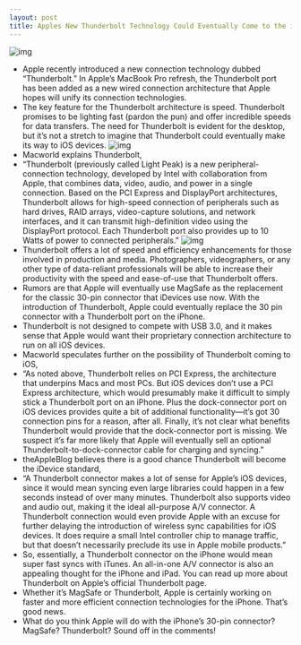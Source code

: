 ```yaml
---
layout: post
title: Apples New Thunderbolt Technology Could Eventually Come to the iPhone
---
```

![img](http://media.idownloadblog.com/wp-content/uploads/2011/02/Thunderbolt.jpeg)
* Apple recently introduced a new connection technology dubbed “Thunderbolt.” In Apple’s MacBook Pro refresh, the Thunderbolt port has been added as a new wired connection architecture that Apple hopes will unify its connection technologies.
* The key feature for the Thunderbolt architecture is speed. Thunderbolt promises to be lighting fast (pardon the pun) and offer incredible speeds for data transfers. The need for Thunderbolt is evident for the desktop, but it’s not a stretch to imagine that Thunderbolt could eventually make its way to iOS devices.
![img](http://media.idownloadblog.com/wp-content/uploads/2011/02/Thunderbolt-port-on-Macbook-e1298648042620.jpeg)
* Macworld explains Thunderbolt,
* “Thunderbolt (previously called Light Peak) is a new peripheral-connection technology, developed by Intel with collaboration from Apple, that combines data, video, audio, and power in a single connection. Based on the PCI Express and DisplayPort architectures, Thunderbolt allows for high-speed connection of peripherals such as hard drives, RAID arrays, video-capture solutions, and network interfaces, and it can transmit high-definition video using the DisplayPort protocol. Each Thunderbolt port also provides up to 10 Watts of power to connected peripherals.”
![img](http://media.idownloadblog.com/wp-content/uploads/2011/02/Thunderbolt-specs.png)
* Thunderbolt offers a lot of speed and efficiency enhancements for those involved in production and media. Photographers, videographers, or any other type of data-reliant professionals will be able to increase their productivity with the speed and ease-of-use that Thunderbolt offers.
* Rumors are that Apple will eventually use MagSafe as the replacement for the classic 30-pin connector that iDevices use now. With the introduction of Thunderbolt, Apple could eventually replace the 30 pin connector with a Thunderbolt port on the iPhone.
* Thunderbolt is not designed to compete with USB 3.0, and it makes sense that Apple would want their proprietary connection architecture to run on all iOS devices.
* Macworld speculates further on the possibility of Thunderbolt coming to iOS,
* “As noted above, Thunderbolt relies on PCI Express, the architecture that underpins Macs and most PCs. But iOS devices don’t use a PCI Express architecture, which would presumably make it difficult to simply stick a Thunderbolt port on an iPhone. Plus the dock-connector port on iOS devices provides quite a bit of additional functionality—it’s got 30 connection pins for a reason, after all. Finally, it’s not clear what benefits Thunderbolt would provide that the dock-connector port is missing. We suspect it’s far more likely that Apple will eventually sell an optional Thunderbolt-to-dock-connector cable for charging and syncing.”
* theAppleBlog believes there is a good chance Thunderbolt will become the iDevice standard,
* “A Thunderbolt connector makes a lot of sense for Apple’s iOS devices, since it would mean syncing even large libraries could happen in a few seconds instead of over many minutes. Thunderbolt also supports video and audio out, making it the ideal all-purpose A/V connector. A Thunderbolt connection would even provide Apple with an excuse for further delaying the introduction of wireless sync capabilities for iOS devices. It does require a small Intel controller chip to manage traffic, but that doesn’t necessarily preclude its use in Apple mobile products.”
* So, essentially, a Thunderbolt connector on the iPhone would mean super fast syncs with iTunes. An all-in-one A/V connector is also an appealing thought for the iPhone and iPad. You can read up more about Thunderbolt on Apple’s official Thunderbolt page.
* Whether it’s MagSafe or Thunderbolt, Apple is certainly working on faster and more efficient connection technologies for the iPhone. That’s good news.
* What do you think Apple will do with the iPhone’s 30-pin connector? MagSafe? Thunderbolt? Sound off in the comments!

